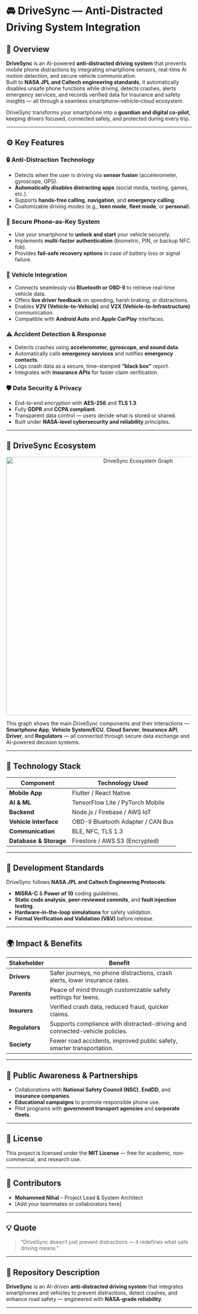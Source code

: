 # 🚘 DriveSync — Anti-Distracted Driving System Integration  

## 📖 Overview  
**DriveSync** is an AI-powered **anti-distracted driving system** that prevents mobile phone distractions by integrating smartphone sensors, real-time AI motion detection, and secure vehicle communication.  
Built to **NASA JPL and Caltech engineering standards**, it automatically disables unsafe phone functions while driving, detects crashes, alerts emergency services, and records verified data for insurance and safety insights — all through a seamless smartphone–vehicle–cloud ecosystem.  

DriveSync transforms your smartphone into a **guardian and digital co-pilot**, keeping drivers focused, connected safely, and protected during every trip.  

---

## ⚙️ Key Features  

### 🔒 Anti-Distraction Technology  
- Detects when the user is driving via **sensor fusion** (accelerometer, gyroscope, GPS).  
- **Automatically disables distracting apps** (social media, texting, games, etc.).  
- Supports **hands-free calling**, **navigation**, and **emergency calling**.  
- Customizable driving modes (e.g., **teen mode**, **fleet mode**, or **personal**).  

### 🔑 Secure Phone-as-Key System  
- Use your smartphone to **unlock and start** your vehicle securely.  
- Implements **multi-factor authentication** (biometric, PIN, or backup NFC fob).  
- Provides **fail-safe recovery options** in case of battery loss or signal failure.  

### 🚗 Vehicle Integration  
- Connects seamlessly via **Bluetooth or OBD-II** to retrieve real-time vehicle data.  
- Offers **live driver feedback** on speeding, harsh braking, or distractions.  
- Enables **V2V (Vehicle-to-Vehicle)** and **V2X (Vehicle-to-Infrastructure)** communication.  
- Compatible with **Android Auto** and **Apple CarPlay** interfaces.  

### ⚠️ Accident Detection & Response  
- Detects crashes using **accelerometer, gyroscope, and sound data**.  
- Automatically calls **emergency services** and notifies **emergency contacts**.  
- Logs crash data as a secure, time-stamped **“black box”** report.  
- Integrates with **insurance APIs** for faster claim verification.  

### 🛡️ Data Security & Privacy  
- End-to-end encryption with **AES-256** and **TLS 1.3**.  
- Fully **GDPR** and **CCPA compliant**.  
- Transparent data control — users decide what is stored or shared.  
- Built under **NASA-level cybersecurity and reliability** principles.  

---

## 🧩 DriveSync Ecosystem  

<p align="center">
  <img src="assets/drive_sync_ecosystem.png" alt="DriveSync Ecosystem Graph" width="700">
</p>

This graph shows the main DriveSync components and their interactions —  
**Smartphone App**, **Vehicle System/ECU**, **Cloud Server**, **Insurance API**, **Driver**, and **Regulators** — all connected through secure data exchange and AI-powered decision systems.  

---

## 🧠 Technology Stack  

| Component | Technology Used |
|------------|----------------|
| **Mobile App** | Flutter / React Native |
| **AI & ML** | TensorFlow Lite / PyTorch Mobile |
| **Backend** | Node.js / Firebase / AWS IoT |
| **Vehicle Interface** | OBD-II Bluetooth Adapter / CAN Bus |
| **Communication** | BLE, NFC, TLS 1.3 |
| **Database & Storage** | Firestore / AWS S3 (Encrypted) |

---

## 🚀 Development Standards  
DriveSync follows **NASA JPL and Caltech Engineering Protocols**:  
- **MISRA-C** & **Power of 10** coding guidelines.  
- **Static code analysis**, **peer-reviewed commits**, and **fault injection testing**.  
- **Hardware-in-the-loop simulations** for safety validation.  
- **Formal Verification and Validation (V&V)** before release.  

---

## 🌍 Impact & Benefits  

| Stakeholder | Benefit |
|--------------|----------|
| **Drivers** | Safer journeys, no phone distractions, crash alerts, lower insurance rates. |
| **Parents** | Peace of mind through customizable safety settings for teens. |
| **Insurers** | Verified crash data, reduced fraud, quicker claims. |
| **Regulators** | Supports compliance with distracted-driving and connected-vehicle policies. |
| **Society** | Fewer road accidents, improved public safety, smarter transportation. |

---

## 📢 Public Awareness & Partnerships  
- Collaborations with **National Safety Council (NSC)**, **EndDD**, and **insurance companies**.  
- **Educational campaigns** to promote responsible phone use.  
- Pilot programs with **government transport agencies** and **corporate fleets**.  

---

## 🧾 License  
This project is licensed under the **MIT License** — free for academic, non-commercial, and research use.

---

## 👥 Contributors  
- **Mohammed Nihal** – Project Lead & System Architect  
- [Add your teammates or collaborators here]  

---

## 💡 Quote  
> “DriveSync doesn’t just prevent distractions — it redefines what safe driving means.”  

---

## 🔖 Repository Description  
**DriveSync** is an AI-driven **anti-distracted driving system** that integrates smartphones and vehicles to prevent distractions, detect crashes, and enhance road safety — engineered with **NASA-grade reliability**.  

---

